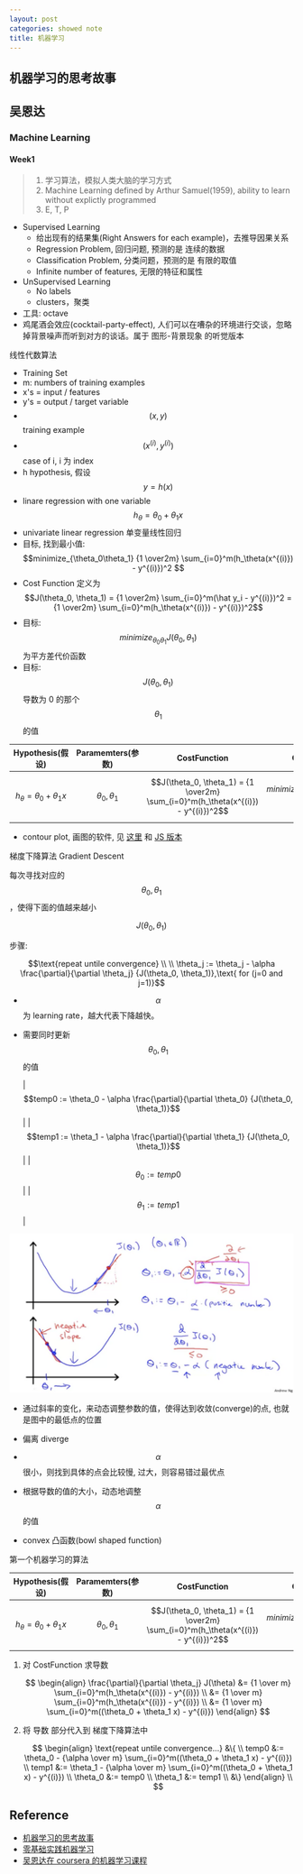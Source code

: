 ```yaml
---
layout: post
categories: showed note
title: 机器学习
---
```


## 机器学习的思考故事

## 吴恩达
### Machine Learning
#### Week1
> 1. 学习算法，模拟人类大脑的学习方式
> 2. Machine Learning defined by Arthur Samuel(1959), ability to learn without explictly programmed
> 3. E, T, P

- Supervised Learning
  + 给出现有的结果集(Right Answers for each example)，去推导因果关系
  + Regression Problem, 回归问题, 预测的是 连续的数据
  + Classification Problem, 分类问题，预测的是 有限的取值
  + Infinite number of features, 无限的特征和属性
- UnSupervised Learning
  + No labels
  + clusters，聚类
- 工具: octave
- 鸡尾酒会效应(cocktail-party-effect), 人们可以在嘈杂的环境进行交谈，忽略掉背景噪声而听到对方的谈话。属于 图形-背景现象 的听觉版本

线性代数算法

- Training Set
- m: numbers of training examples
- x's = input / features
- y's = output / target variable
- $$(x, y)$$ training example
- $$(x^{(i)}, y^{(i)})$$ case of i, i 为 index
- h hypothesis, 假设 $$y = h(x)$$
- linare regression with one variable $$h_\theta = \theta_0 + \theta_1 x$$
- univariate linear regression 单变量线性回归
- 目标, 找到最小值: $$minimize_{\theta_0\theta_1} {1 \over2m} \sum_{i=0}^m(h_\theta(x^{(i)}) - y^{(i)})^2 $$
- Cost Function 定义为 $$J(\theta_0, \theta_1) = {1 \over2m} \sum_{i=0}^m(\hat y_i - y^{(i)})^2 = {1 \over2m} \sum_{i=0}^m(h_\theta(x^{(i)}) - y^{(i)})^2$$
- 目标: $$minimize_{\theta_0\theta_1} J(\theta_0, \theta_1)$$ 为平方差代价函数
- 目标: $$J(\theta_0, \theta_1)$$ 导数为 0 的那个 $$\theta_1$$ 的值

| Hypothesis(假设) | Paramemters(参数) | CostFunction | Goal |
| :-------------: | :-------------: | :-------------: | :-------------: |
| $$h_\theta = \theta_0 + \theta_1 x$$ | $$\theta_0, \theta_1$$  | $$J(\theta_0, \theta_1) = {1 \over2m} \sum_{i=0}^m(h_\theta(x^{(i)}) - y^{(i)})^2$$  | $$minimize_{\theta_0\theta_1} J(\theta_0, \theta_1)$$ |

- contour plot, 画图的软件, 见 [这里](https://www.itl.nist.gov/div898/handbook/eda/section3/contour.htm) 和 [JS 版本](https://plotly.com/javascript/contour-plots/)

梯度下降算法 Gradient Descent

每次寻找对应的 $$\theta_0, \theta_1$$，使得下面的值越来越小

$$J(\theta_0, \theta_1)$$

步骤:

$$\text{repeat untile convergence} \\
\\ \theta_j := \theta_j - \alpha \frac{\partial}{\partial \theta_j} {J(\theta_0, \theta_1)},\text{ for (j=0 and j=1)}$$

- $$ \alpha $$ 为 learning rate，越大代表下降越快。
- 需要同时更新 $$\theta_0, \theta_1$$ 的值

    | $$temp0 := \theta_0 - \alpha \frac{\partial}{\partial \theta_0} {J(\theta_0, \theta_1)}$$ |
    | $$temp1 := \theta_1 - \alpha \frac{\partial}{\partial \theta_1} {J(\theta_0, \theta_1)}$$ |
    | $$\theta_0 := temp0$$ |
    | $$\theta_1 := temp1$$ |

![gradient-descent](assets/images/gradient-descent.png)

- 通过斜率的变化，来动态调整参数的值，使得达到收敛(converge)的点, 也就是图中的最低点的位置
- 偏离 diverge
- $$ \alpha $$ 很小，则找到具体的点会比较慢, 过大，则容易错过最优点
- 根据导数的值的大小，动态地调整 $$ \alpha $$ 的值

- convex 凸函数(bowl shaped function)

第一个机器学习的算法

| Hypothesis(假设) | Paramemters(参数) | CostFunction | Goal |
| :-------------: | :-------------: | :-------------: | :-------------: |
| $$h_\theta = \theta_0 + \theta_1 x$$ | $$\theta_0, \theta_1$$  | $$J(\theta_0, \theta_1) = {1 \over2m} \sum_{i=0}^m(h_\theta(x^{(i)}) - y^{(i)})^2$$  | $$minimize_{\theta_0\theta_1} J(\theta_0, \theta_1)$$ |

1. 对 CostFunction 求导数

    $$
    \begin{align}
    \frac{\partial}{\partial \theta_j} J(\theta) &= {1 \over m} \sum_{i=0}^m(h_\theta(x^{(i)}) - y^{(i)}) \\
           &= {1 \over m} \sum_{i=0}^m(h_\theta(x^{(i)}) - y^{(i)}) \\
           &= {1 \over m} \sum_{i=0}^m((\theta_0 + \theta_1 x) - y^{(i)})
    \end{align}
    $$

2. 将 导数 部分代入到 梯度下降算法中

    $$
    \begin{align}
    \text{repeat untile convergence...} &\{ \\
    temp0 &:= \theta_0 - {\alpha \over m} \sum_{i=0}^m((\theta_0 + \theta_1 x) - y^{(i)}) \\
    temp1 &:= \theta_1 - {\alpha \over m} \sum_{i=0}^m((\theta_0 + \theta_1 x) - y^{(i)}) \\
    \theta_0 &:= temp0 \\
    \theta_1 &:= temp1 \\
    &\}
    \end{align} \\
    $$


## Reference
- [机器学习的思考故事](https://aistudio.baidu.com/aistudio/education/group/info/1138)
- [零基础实践机器学习](https://aistudio.baidu.com/aistudio/course/introduce/1297)
- [吴恩达在 coursera 的机器学习课程](https://www.coursera.org/learn/machine-learning/home/welcome)
